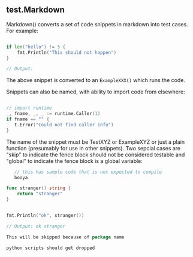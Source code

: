 ## test.Markdown

Markdown() converts a set of code snippets in markdown into test cases. For example:

```go

if len("hello") != 5 {
	fmt.Println("This should not happen")
}

// Output:
```

The above snippet is converted to an `ExampleXXX()` which runs the code.

Snippets can also be named, with ability to import code from elsewhere:

```go  TestBoo

// import runtime
_, fname, _, _ := runtime.Caller(1)
if fname == "" {
   t.Error("Could not find caller info")
}
```

The name of the snippet must be TestXYZ or ExampleXYZ or just a plain
function (presumably for use in other snippets).  Two sepcial cases
are "skip" to indicate the fence block should not be considered
testable and "global" to indicate the fence block is a global
variable:

```go skip
   // this has sample code that is not expected to compile
   booya
```

```go main.global
func stranger() string {
	return "stranger"
}
```

```go Example_UsingSomethingDefinedInGlobal

fmt.Println("ok", stranger())

// Output: ok stranger
```

```go unused.Garbage
This will be skipped because of package name
```

```python
python scripts should get dropped
```
